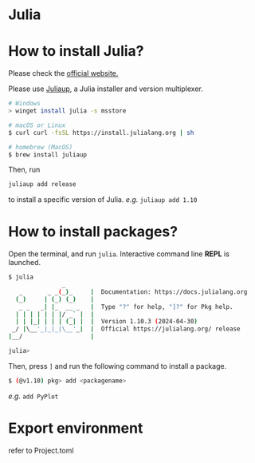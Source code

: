 # Julia

# How to install Julia?
Please check the [official website.](https://julialang.org/downloads/)

Please use [Juliaup](https://github.com/JuliaLang/juliaup), a Julia installer and version multiplexer.

```sh
# Windows
> winget install julia -s msstore

# macOS or Linux
$ curl curl -fsSL https://install.julialang.org | sh

# homebrew (MacOS)
$ brew install juliaup
```

Then, run
```sh
juliaup add release 
```
to install a specific version of Julia. *e.g.* ```juliaup add 1.10```


# How to install packages?
Open the terminal, and run ```julia```. Interactive command line **REPL** is launched.

```sh
$ julia
               _
   _       _ _(_)_     |  Documentation: https://docs.julialang.org
  (_)     | (_) (_)    |
   _ _   _| |_  __ _   |  Type "?" for help, "]?" for Pkg help.
  | | | | | | |/ _` |  |
  | | |_| | | | (_| |  |  Version 1.10.3 (2024-04-30)
 _/ |\__'_|_|_|\__'_|  |  Official https://julialang.org/ release
|__/                   |

julia>
```
Then, press ```]``` and run the following command to install a package.
```sh
$ (@v1.10) pkg> add <packagename>
```
*e.g.* ```add PyPlot```

# Export environment

refer to Project.toml
